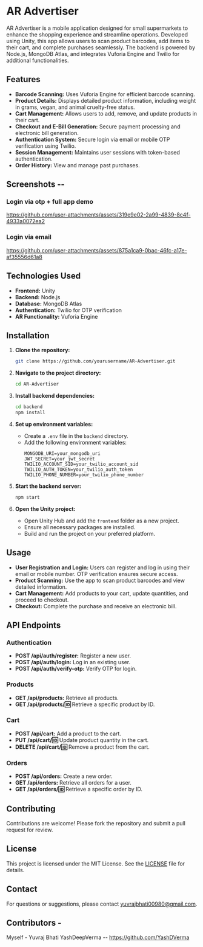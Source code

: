 # AR Advertiser

AR Advertiser is a mobile application designed for small supermarkets to enhance the shopping experience and streamline operations. Developed using Unity, this app allows users to scan product barcodes, add items to their cart, and complete purchases seamlessly. The backend is powered by Node.js, MongoDB Atlas, and integrates Vuforia Engine and Twilio for additional functionalities.

## Features

- **Barcode Scanning:** Uses Vuforia Engine for efficient barcode scanning.
- **Product Details:** Displays detailed product information, including weight in grams, vegan, and animal cruelty-free status.
- **Cart Management:** Allows users to add, remove, and update products in their cart.
- **Checkout and E-Bill Generation:** Secure payment processing and electronic bill generation.
- **Authentication System:** Secure login via email or mobile OTP verification using Twilio.
- **Session Management:** Maintains user sessions with token-based authentication.
- **Order History:** View and manage past purchases.

## Screenshots -- 
### Login via otp + full app demo


https://github.com/user-attachments/assets/319e9e02-2a99-4839-8c4f-4933a0072ea2

### Login via email


https://github.com/user-attachments/assets/875a1ca9-0bac-46fc-a17e-af35556d61a8






## Technologies Used

- **Frontend:** Unity
- **Backend:** Node.js
- **Database:** MongoDB Atlas
- **Authentication:** Twilio for OTP verification
- **AR Functionality:** Vuforia Engine

## Installation

1. **Clone the repository:**
    ```bash
    git clone https://github.com/yourusername/AR-Advertiser.git
    ```

2. **Navigate to the project directory:**
    ```bash
    cd AR-Advertiser
    ```

3. **Install backend dependencies:**
    ```bash
    cd backend
    npm install
    ```

4. **Set up environment variables:**
    - Create a `.env` file in the `backend` directory.
    - Add the following environment variables:
      ```env
      MONGODB_URI=your_mongodb_uri
      JWT_SECRET=your_jwt_secret
      TWILIO_ACCOUNT_SID=your_twilio_account_sid
      TWILIO_AUTH_TOKEN=your_twilio_auth_token
      TWILIO_PHONE_NUMBER=your_twilio_phone_number
      ```

5. **Start the backend server:**
    ```bash
    npm start
    ```

6. **Open the Unity project:**
    - Open Unity Hub and add the `frontend` folder as a new project.
    - Ensure all necessary packages are installed.
    - Build and run the project on your preferred platform.

## Usage

- **User Registration and Login:** Users can register and log in using their email or mobile number. OTP verification ensures secure access.
- **Product Scanning:** Use the app to scan product barcodes and view detailed information.
- **Cart Management:** Add products to your cart, update quantities, and proceed to checkout.
- **Checkout:** Complete the purchase and receive an electronic bill.

## API Endpoints

### Authentication

- **POST /api/auth/register:** Register a new user.
- **POST /api/auth/login:** Log in an existing user.
- **POST /api/auth/verify-otp:** Verify OTP for login.

### Products

- **GET /api/products:** Retrieve all products.
- **GET /api/products/:id:** Retrieve a specific product by ID.

### Cart

- **POST /api/cart:** Add a product to the cart.
- **PUT /api/cart/:id:** Update product quantity in the cart.
- **DELETE /api/cart/:id:** Remove a product from the cart.

### Orders

- **POST /api/orders:** Create a new order.
- **GET /api/orders:** Retrieve all orders for a user.
- **GET /api/orders/:id:** Retrieve a specific order by ID.

## Contributing

Contributions are welcome! Please fork the repository and submit a pull request for review.

## License

This project is licensed under the MIT License. See the [LICENSE](LICENSE) file for details.

## Contact

For questions or suggestions, please contact yuvrajbhati00980@gmail.com.

## Contributors - 
Myself - Yuvraj Bhati 
YashDeepVerma -- https://github.com/YashDVerma

